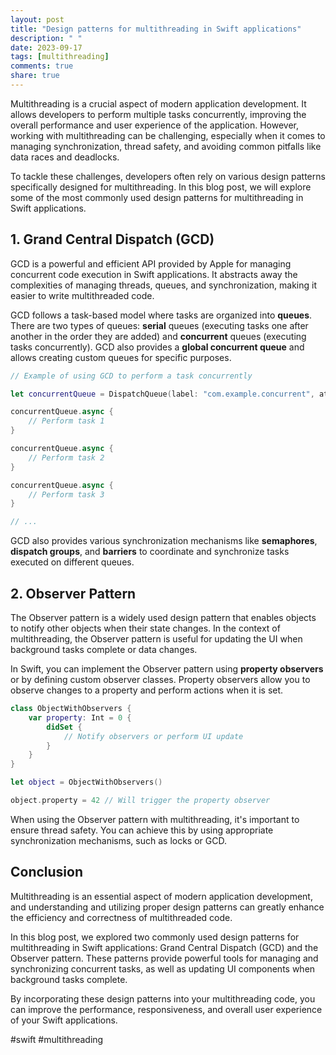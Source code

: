 ```yaml
---
layout: post
title: "Design patterns for multithreading in Swift applications"
description: " "
date: 2023-09-17
tags: [multithreading]
comments: true
share: true
---
```


Multithreading is a crucial aspect of modern application development. It allows developers to perform multiple tasks concurrently, improving the overall performance and user experience of the application. However, working with multithreading can be challenging, especially when it comes to managing synchronization, thread safety, and avoiding common pitfalls like data races and deadlocks.

To tackle these challenges, developers often rely on various design patterns specifically designed for multithreading. In this blog post, we will explore some of the most commonly used design patterns for multithreading in Swift applications.

## 1. Grand Central Dispatch (GCD)

GCD is a powerful and efficient API provided by Apple for managing concurrent code execution in Swift applications. It abstracts away the complexities of managing threads, queues, and synchronization, making it easier to write multithreaded code.

GCD follows a task-based model where tasks are organized into **queues**. There are two types of queues: **serial** queues (executing tasks one after another in the order they are added) and **concurrent** queues (executing tasks concurrently). GCD also provides a **global concurrent queue** and allows creating custom queues for specific purposes.

```swift
// Example of using GCD to perform a task concurrently

let concurrentQueue = DispatchQueue(label: "com.example.concurrent", attributes: .concurrent)

concurrentQueue.async {
    // Perform task 1
}

concurrentQueue.async {
    // Perform task 2
}

concurrentQueue.async {
    // Perform task 3
}

// ...
```

GCD also provides various synchronization mechanisms like **semaphores**, **dispatch groups**, and **barriers** to coordinate and synchronize tasks executed on different queues.

## 2. Observer Pattern

The Observer pattern is a widely used design pattern that enables objects to notify other objects when their state changes. In the context of multithreading, the Observer pattern is useful for updating the UI when background tasks complete or data changes.

In Swift, you can implement the Observer pattern using **property observers** or by defining custom observer classes. Property observers allow you to observe changes to a property and perform actions when it is set.

```swift
class ObjectWithObservers {
    var property: Int = 0 {
        didSet {
            // Notify observers or perform UI update
        }
    }
}

let object = ObjectWithObservers()

object.property = 42 // Will trigger the property observer
```

When using the Observer pattern with multithreading, it's important to ensure thread safety. You can achieve this by using appropriate synchronization mechanisms, such as locks or GCD.

## Conclusion

Multithreading is an essential aspect of modern application development, and understanding and utilizing proper design patterns can greatly enhance the efficiency and correctness of multithreaded code.

In this blog post, we explored two commonly used design patterns for multithreading in Swift applications: Grand Central Dispatch (GCD) and the Observer pattern. These patterns provide powerful tools for managing and synchronizing concurrent tasks, as well as updating UI components when background tasks complete.

By incorporating these design patterns into your multithreading code, you can improve the performance, responsiveness, and overall user experience of your Swift applications.

#swift #multithreading